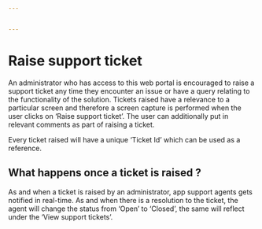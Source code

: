 ```yaml
---


---
```


<h1 id="raise-support-ticket">Raise support ticket</h1>
<p>An administrator who has access to this web portal is encouraged to raise a support ticket any time they encounter an issue or have a query relating to the functionality of the solution. Tickets raised have a relevance to a particular screen and therefore a screen capture is performed when the user clicks on ‘Raise support ticket’. The user can additionally put in relevant comments as part of raising a ticket.</p>
<p>Every ticket raised will have a unique ‘Ticket Id’ which can be used as a reference.</p>
<h2 id="what-happens-once-a-ticket-is-raised-">What happens once a ticket is raised ?</h2>
<p>As and when a ticket is raised by an administrator, app support agents gets notified in real-time. As and when there is a resolution to the ticket, the agent will change the status from ‘Open’ to ‘Closed’, the same will reflect under the ‘View support tickets’.</p>

